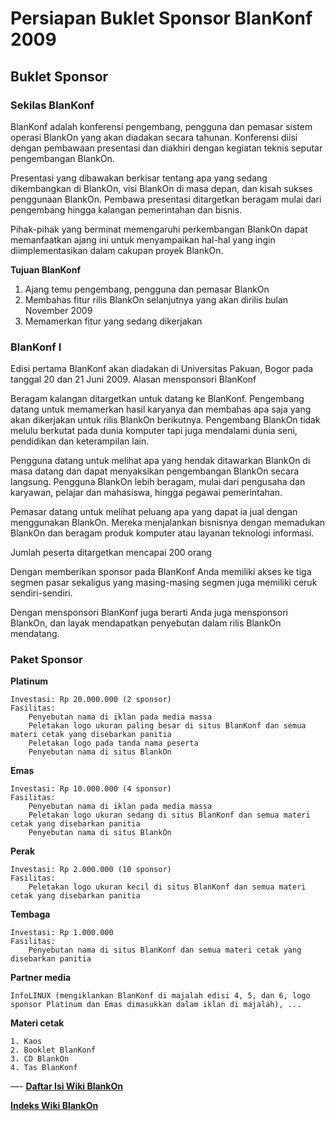 # Persiapan Buklet Sponsor BlanKonf 2009

## Buklet Sponsor


### Sekilas BlanKonf

BlanKonf adalah konferensi pengembang, pengguna dan pemasar sistem operasi BlankOn yang akan diadakan secara tahunan. Konferensi diisi dengan pembawaan presentasi dan diakhiri dengan kegiatan teknis seputar pengembangan BlankOn.

Presentasi yang dibawakan berkisar tentang apa yang sedang dikembangkan di BlankOn, visi BlankOn di masa depan, dan kisah sukses penggunaan BlankOn. Pembawa presentasi ditargetkan beragam mulai dari pengembang hingga kalangan pemerintahan dan bisnis.

Pihak-pihak yang berminat memengaruhi perkembangan BlankOn dapat memanfaatkan ajang ini untuk menyampaikan hal-hal yang ingin diimplementasikan dalam cakupan proyek BlankOn.


**Tujuan BlanKonf**

1. Ajang temu pengembang, pengguna dan pemasar BlankOn
2. Membahas fitur rilis BlankOn selanjutnya yang akan dirilis bulan November 2009
3. Memamerkan fitur yang sedang dikerjakan 



### BlanKonf I

Edisi pertama BlanKonf akan diadakan di Universitas Pakuan, Bogor pada tanggal 20 dan 21 Juni 2009.
Alasan mensponsori BlanKonf

Beragam kalangan ditargetkan untuk datang ke BlanKonf. Pengembang datang untuk memamerkan hasil karyanya dan membahas apa saja yang akan dikerjakan untuk rilis BlankOn berikutnya. Pengembang BlankOn tidak melulu berkutat pada dunia komputer tapi juga mendalami dunia seni, pendidikan dan keterampilan lain.

Pengguna datang untuk melihat apa yang hendak ditawarkan BlankOn di masa datang dan dapat menyaksikan pengembangan BlankOn secara langsung. Pengguna BlankOn lebih beragam, mulai dari pengusaha dan karyawan, pelajar dan mahasiswa, hingga pegawai pemerintahan.

Pemasar datang untuk melihat peluang apa yang dapat ia jual dengan menggunakan BlankOn. Mereka menjalankan bisnisnya dengan memadukan BlankOn dan beragam produk komputer atau layanan teknologi informasi.

Jumlah peserta ditargetkan mencapai 200 orang

Dengan memberikan sponsor pada BlanKonf Anda memiliki akses ke tiga segmen pasar sekaligus yang masing-masing segmen juga memiliki ceruk sendiri-sendiri.

Dengan mensponsori BlanKonf juga berarti Anda juga mensponsori BlankOn, dan layak mendapatkan penyebutan dalam rilis BlankOn mendatang.


### Paket Sponsor

**Platinum**

    Investasi: Rp 20.000.000 (2 sponsor)
    Fasilitas:
        Penyebutan nama di iklan pada media massa
        Peletakan logo ukuran paling besar di situs BlanKonf dan semua materi cetak yang disebarkan panitia
        Peletakan logo pada tanda nama peserta
        Penyebutan nama di situs BlankOn 

**Emas**

    Investasi: Rp 10.000.000 (4 sponsor)
    Fasilitas:
        Penyebutan nama di iklan pada media massa
        Peletakan logo ukuran sedang di situs BlanKonf dan semua materi cetak yang disebarkan panitia
        Penyebutan nama di situs BlankOn 

**Perak**

    Investasi: Rp 2.000.000 (10 sponsor)
    Fasilitas:
        Peletakan logo ukuran kecil di situs BlanKonf dan semua materi cetak yang disebarkan panitia 

**Tembaga**

    Investasi: Rp 1.000.000
    Fasilitas:
        Penyebutan nama di situs BlanKonf dan semua materi cetak yang disebarkan panitia 

**Partner media**

    InfoLINUX (mengiklankan BlanKonf di majalah edisi 4, 5, dan 6, logo sponsor Platinum dan Emas dimasukkan dalam iklan di majalah), ... 

**Materi cetak**

    1. Kaos
    2. Booklet BlanKonf
    3. CD BlankOn
    4. Tas BlanKonf 

—-
[**Daftar Isi Wiki BlankOn**](/wiki/DaftarIsi/index.html)
 
[**Indeks Wiki BlankOn**](/wiki/Indeks.html)



